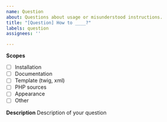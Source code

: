 ```yaml
---
name: Question
about: Questions about usage or misunderstood instructions.
title: "[Question] How to ____?"
labels: question
assignees: ''

---
```


**Scopes**
- [ ] Installation
- [ ] Documentation
- [ ] Template (twig, xml)
- [ ] PHP sources
- [ ] Appearance 
- [ ] Other

**Description**
Description of your question
